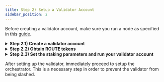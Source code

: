 ```yaml
---
title: Step 2) Setup a Validator Account
sidebar_position: 2
---
```


Before creating a validator account, make sure you run a node as specified in this [guide](./run-a-node).

<details>
<summary><b>Step 2.1) Create a validator account</b></summary>

To setup a validator account, validators need to first run the keygen command with their desired validator key name.

```bash
export VALIDATOR_KEY_NAME=[my-validator-key]
routerd keys add $VALIDATOR_KEY_NAME
```

This will derive a new private key and encrypt it to disk. 

:::caution
Remember the password used or store it in a safe place. 
:::

```bash
# example output

- name: myvalidatorkey
  type: local
  address: router13cyxzsfvmfxsn23spl4nhu0xn307uvj2vju5q0
  pubkey: '{"@type":"/routerprotocol.routerchain.crypto.ethsecp256k1.PubKey",
  mnemonic: ""
  
**Important** write this mnemonic phrase in a safe place.
It is the only way to recover your account if you ever forget your password.

usual husband better echo deputy same depart river ritual detail reveal window moon few health remember fortune awful custom fossil tired lake jealous sign
```
:::tip
The mnemonic phrase is better backed up on a physical paper, storing it in cloud storage may compromise the validator later.
:::

:::tip
Remember the address starting from `router`, this is the address of your Router chain validator account.
:::

</details>

<details>
<summary><b>Step 2.2) Obtain ROUTE tokens</b></summary>

In order to proceed with the next step, validators will have to obtain ROUTE on the Router Chain.

Funds can be requested from the [devnet faucet](https://devnet-faucet.routerprotocol.com/).

After a few minutes, you can verify the deposit on the [explorer UI](https://devnet-explorer.routerprotocol.com). Alternatively, account balance can be queried using the `routerd` CLI with the following command:
```bash
routerd q bank balances <validator-router-address>
```

</details>

<details>
<summary><b>Step 2.3) Set the staking parameters and run your validator account</b></summary>

Obtain your node's tendermint validator Bech32 encoded PubKey consensus address.

```bash
VALIDATOR_PUBKEY=$(routerd tendermint show-validator)
echo $VALIDATOR_PUBKEY

# Example: {"@type":"/cosmos.crypto.ed25519.PubKey","key":"ayAh1DfEkV2r2tglb/yWKlk67Xc5VFPFLdWb2zfoR5o="}
```

Now, initialize new validator with a self-delegation of ROUTE tokens. Most critically, you will need to decide on the values of the validator's staking parameters.

- `moniker` - Validator's name
- `amount` - Validator's initial amount of ROUTE to bond
- `commission-max-change-rate` - Validator's maximum commission change rate percentage (per day)
- `commission-max-rate` - Validator's maximum commission rate percentage
- `commission-rate` - Validator's initial commission rate percentage
- `min-self-delegation` - Validator's minimum required self delegation

Once the parameters are decided, set them as follows -
```bash
MONIKER=<my-moniker>
AMOUNT=100000000000000000000router # to delegate 100 ROUTE, as ROUTE is represented with 18 decimals.
COMMISSION_MAX_CHANGE_RATE=0.1 # e.g. for a 10% maximum change rate percentage per day
COMMISSION_MAX_RATE=0.1 # e.g. for a 10% maximum commission rate percentage
COMMISSION_RATE=0.1 # e.g. for a 10% initial commission rate percentage
MIN_SELF_DELEGATION_AMOUNT=50000000000000000000 # e.g. for a minimum 50 ROUTE self delegation required on the validator
```

Finally, run the following command to finish setting up your validator.

```bash
routerd tx staking create-validator \
--moniker=$MONIKER \
--amount=$AMOUNT \
--gas-prices=500000000route \
--pubkey=$VALIDATOR_PUBKEY \
--from=$VALIDATOR_KEY_NAME \
--keyring-backend=file \
--yes \
--node=tcp://localhost:26657 \
--chain-id=router-1
--commission-max-change-rate=$COMMISSION_MAX_CHANGE_RATE \
--commission-max-rate=$COMMISSION_MAX_RATE \
--commission-rate=$COMMISSION_RATE \
--min-self-delegation=$MIN_SELF_DELEGATION_AMOUNT
```

Extra `create-validator` options to consider:

```bash
--identity=             The optional identity signature (ex. UPort or Keybase)
--pubkey=               The Bech32 encoded PubKey of the validator
--security-contact=     Security contact email (optional) of the validator
--website=              Website (optional) of the validator
```

Verify that the validator was successfully setup by checking the [staking dashboard](https://devnet-hub.routerprotocol.com/staking) or by entering the CLI command given below.

```bash
routerd q staking validators
```

If you see your validator in the list of validators, then congratulations, you have officially joined the Router devnet as a staking validator! 🎉

</details>


After setting up the validator, immediately proceed to setup the orchestrator. This is a necessary step in order to prevent the validator from being slashed.
